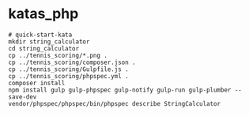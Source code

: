 # katas_php

    # quick-start-kata
    mkdir string_calculator
    cd string_calculator
    cp ../tennis_scoring/*.png .
    cp ../tennis_scoring/composer.json .
    cp ../tennis_scoring/Gulpfile.js .
    cp ../tennis_scoring/phpspec.yml .
    composer install
    npm install gulp gulp-phpspec gulp-notify gulp-run gulp-plumber --save-dev
    vendor/phpspec/phpspec/bin/phpspec describe StringCalculator
